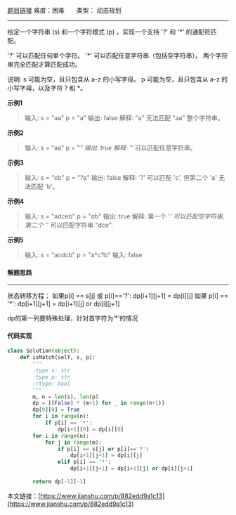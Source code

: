  [题目链接](https://leetcode-cn.com/problems/wildcard-matching/)
难度：困难          &nbsp;&nbsp;&nbsp;&nbsp;&nbsp;&nbsp;类型：  动态规划
***
 给定一个字符串 (s) 和一个字符模式 (p) ，实现一个支持 '?' 和 '*' 的通配符匹配。

'?' 可以匹配任何单个字符。
'*' 可以匹配任意字符串（包括空字符串）。
两个字符串完全匹配才算匹配成功。

说明:
s 可能为空，且只包含从 a-z 的小写字母。
p 可能为空，且只包含从 a-z 的小写字母，以及字符 ? 和 *。

 
**示例1**
> 输入:
s = "aa"
p = "a"
输出: false
解释: "a" 无法匹配 "aa" 整个字符串。

**示例2**
> 输入:
s = "aa"
p = "*"
输出: true
解释: '*' 可以匹配任意字符串。

**示例3**
> 输入:
s = "cb"
p = "?a"
输出: false
解释: '?' 可以匹配 'c', 但第二个 'a' 无法匹配 'b'。

**示例4**
> 输入:
s = "adceb"
p = "*a*b"
输出: true
解释: 第一个 '*' 可以匹配空字符串, 第二个 '*' 可以匹配字符串 "dce".

**示例5**
> 输入:
s = "acdcb"
p = "a*c?b"
输入: false

#### 解题思路
***
状态转移方程：
如果p[i] == s[j] 或 p[i]=='?': dp[i+1][j+1] = dp[i][j]
如果 p[i] == '*': dp[i+1][j+1] = dp[i+1][j] or dp[i][j+1]  

dp的第一列要特殊处理，针对首字符为‘*’的情况



#### 代码实现
```python
class Solution(object):
    def isMatch(self, s, p):
        """
        :type s: str
        :type p: str
        :rtype: bool
        """
        m, n = len(s), len(p)
        dp = [[False] * (m+1) for _ in range(n+1)]
        dp[0][0] = True
        for i in range(n):
            if p[i] == '*':
                dp[i+1][0] = dp[i][0]
        for i in range(n):
            for j in range(m):
                if p[i] == s[j] or p[i]=='?':
                    dp[i+1][j+1] = dp[i][j]
                elif p[i] == '*':
                    dp[i+1][j+1] = dp[i+1][j] or dp[i][j+1]  
              
        return dp[-1][-1]
```

本文链接：[https://www.jianshu.com/p/882edd9a1c13](https://www.jianshu.com/p/882edd9a1c13)
